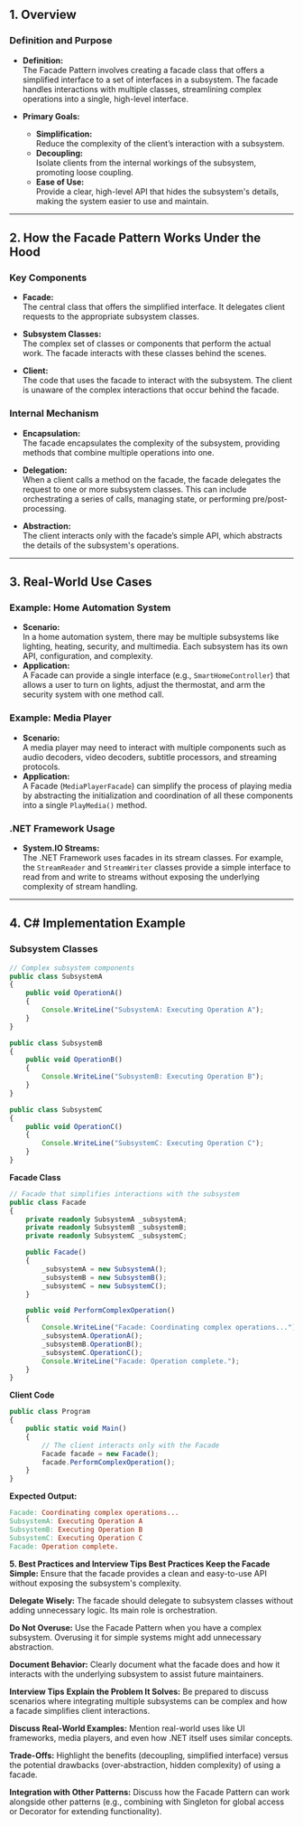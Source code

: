## 1. Overview

### Definition and Purpose
- **Definition:**  
  The Facade Pattern involves creating a facade class that offers a simplified interface to a set of interfaces in a subsystem. The facade handles interactions with multiple classes, streamlining complex operations into a single, high-level interface.
  
- **Primary Goals:**
  - **Simplification:**  
    Reduce the complexity of the client’s interaction with a subsystem.
  - **Decoupling:**  
    Isolate clients from the internal workings of the subsystem, promoting loose coupling.
  - **Ease of Use:**  
    Provide a clear, high-level API that hides the subsystem's details, making the system easier to use and maintain.

---

## 2. How the Facade Pattern Works Under the Hood

### Key Components
- **Facade:**  
  The central class that offers the simplified interface. It delegates client requests to the appropriate subsystem classes.
  
- **Subsystem Classes:**  
  The complex set of classes or components that perform the actual work. The facade interacts with these classes behind the scenes.
  
- **Client:**  
  The code that uses the facade to interact with the subsystem. The client is unaware of the complex interactions that occur behind the facade.

### Internal Mechanism
- **Encapsulation:**  
  The facade encapsulates the complexity of the subsystem, providing methods that combine multiple operations into one.
  
- **Delegation:**  
  When a client calls a method on the facade, the facade delegates the request to one or more subsystem classes. This can include orchestrating a series of calls, managing state, or performing pre/post-processing.
  
- **Abstraction:**  
  The client interacts only with the facade’s simple API, which abstracts the details of the subsystem's operations.

---

## 3. Real-World Use Cases

### Example: Home Automation System
- **Scenario:**  
  In a home automation system, there may be multiple subsystems like lighting, heating, security, and multimedia. Each subsystem has its own API, configuration, and complexity.
- **Application:**  
  A Facade can provide a single interface (e.g., `SmartHomeController`) that allows a user to turn on lights, adjust the thermostat, and arm the security system with one method call.
  
### Example: Media Player
- **Scenario:**  
  A media player may need to interact with multiple components such as audio decoders, video decoders, subtitle processors, and streaming protocols.
- **Application:**  
  A Facade (`MediaPlayerFacade`) can simplify the process of playing media by abstracting the initialization and coordination of all these components into a single `PlayMedia()` method.

### .NET Framework Usage
- **System.IO Streams:**  
  The .NET Framework uses facades in its stream classes. For example, the `StreamReader` and `StreamWriter` classes provide a simple interface to read from and write to streams without exposing the underlying complexity of stream handling.

---

## 4. C# Implementation Example

### Subsystem Classes
```typescript
// Complex subsystem components
public class SubsystemA
{
    public void OperationA()
    {
        Console.WriteLine("SubsystemA: Executing Operation A");
    }
}

public class SubsystemB
{
    public void OperationB()
    {
        Console.WriteLine("SubsystemB: Executing Operation B");
    }
}

public class SubsystemC
{
    public void OperationC()
    {
        Console.WriteLine("SubsystemC: Executing Operation C");
    }
}
```

**Facade Class**
```typescript
// Facade that simplifies interactions with the subsystem
public class Facade
{
    private readonly SubsystemA _subsystemA;
    private readonly SubsystemB _subsystemB;
    private readonly SubsystemC _subsystemC;

    public Facade()
    {
        _subsystemA = new SubsystemA();
        _subsystemB = new SubsystemB();
        _subsystemC = new SubsystemC();
    }

    public void PerformComplexOperation()
    {
        Console.WriteLine("Facade: Coordinating complex operations...");
        _subsystemA.OperationA();
        _subsystemB.OperationB();
        _subsystemC.OperationC();
        Console.WriteLine("Facade: Operation complete.");
    }
}
```
**Client Code**
```typescript
public class Program
{
    public static void Main()
    {
        // The client interacts only with the Facade
        Facade facade = new Facade();
        facade.PerformComplexOperation();
    }
}
```

**Expected Output:**
```makefile
Facade: Coordinating complex operations...
SubsystemA: Executing Operation A
SubsystemB: Executing Operation B
SubsystemC: Executing Operation C
Facade: Operation complete.
```

**5. Best Practices and Interview Tips
Best Practices
Keep the Facade Simple:**
Ensure that the facade provides a clean and easy-to-use API without exposing the subsystem's complexity.

**Delegate Wisely:**
The facade should delegate to subsystem classes without adding unnecessary logic. Its main role is orchestration.

**Do Not Overuse:**
Use the Facade Pattern when you have a complex subsystem. Overusing it for simple systems might add unnecessary abstraction.

**Document Behavior:**
Clearly document what the facade does and how it interacts with the underlying subsystem to assist future maintainers.

**Interview Tips**
**Explain the Problem It Solves:**
Be prepared to discuss scenarios where integrating multiple subsystems can be complex and how a facade simplifies client interactions.

**Discuss Real-World Examples:**
Mention real-world uses like UI frameworks, media players, and even how .NET itself uses similar concepts.

**Trade-Offs:**
Highlight the benefits (decoupling, simplified interface) versus the potential drawbacks (over-abstraction, hidden complexity) of using a facade.

**Integration with Other Patterns:**
Discuss how the Facade Pattern can work alongside other patterns (e.g., combining with Singleton for global access or Decorator for extending functionality).